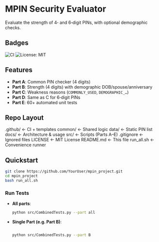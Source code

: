 # MPIN Security Evaluator

Evaluate the strength of 4‑ and 6‑digit PINs, with optional demographic checks.

## Badges
![CI](https://github.com/jai-dalmotra/mpin_project/actions/workflows/ci.yml/badge.svg)
![License: MIT](https://img.shields.io/badge/License-MIT-blue.svg)

## Features
- **Part A**: Common PIN checker (4 digits)  
- **Part B**: Strength (4 digits) with demographic DOB/spouse/anniversary  
- **Part C**: Weakness reasons (`COMMONLY_USED`, `DEMOGRAPHIC_…`)  
- **Part D**: Same as C for 6‑digit PINs  
- **Part E**: 60+ automated unit tests

## Repo Layout
.github/ ← CI + templates
common/ ← Shared logic
data/ ← Static PIN list
docs/ ← Architecture & usage
src/ ← Scripts (Parts A–E)
.gitignore ← Ignored files
LICENSE ← MIT License
README.md ← This file
run_all.sh ← Convenience runner


## Quickstart

```bash
git clone https://github.com/YourUser/mpin_project.git
cd mpin_project
bash run_all.sh
```
### Run Tests

- **All parts**:
  ```bash
  python src/CombinedTests.py --part all
  ```
- **Single Part (e.g. Part B)**:

  ```bash

  python src/CombinedTests.py --part B
  ```
